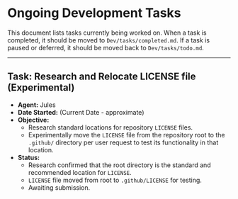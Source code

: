 # Ongoing Development Tasks

This document lists tasks currently being worked on. When a task is completed, it should be moved to `Dev/tasks/completed.md`. If a task is paused or deferred, it should be moved back to `Dev/tasks/todo.md`.

---

## Task: Research and Relocate LICENSE file (Experimental)
- **Agent:** Jules
- **Date Started:** (Current Date - approximate)
- **Objective:**
    - Research standard locations for repository `LICENSE` files.
    - Experimentally move the `LICENSE` file from the repository root to the `.github/` directory per user request to test its functionality in that location.
- **Status:**
    - Research confirmed that the root directory is the standard and recommended location for `LICENSE`.
    - `LICENSE` file moved from root to `.github/LICENSE` for testing.
    - Awaiting submission.
